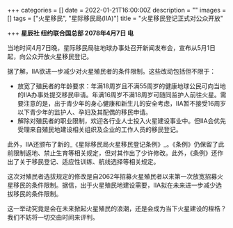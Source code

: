 +++
categories = []
date = 2022-01-21T16:00:00Z
description = ""
images = []
tags = ["火星移民", "星际移民局(IIA)"]
title = "火星移民登记正式对公众开放"

+++
**星辰社 纽约联合国总部 2078年4月7日 电**  
   
   
当地时间4月7日晚，星际移民局驻地球办事处召开新闻发布会，宣布从5月1日起，向公众开放火星移民登记。  
   
据了解，IIA欲进一步减少对火星殖民者的条件限制。这些改动包括但不限于：

* 放宽了殖民者的年龄要求：年满18周岁且不满55周岁的健康地球公民可向当地的IIA办事处提交移民申请。年满16周岁不满18周岁可随同监护人前往火星。需要注意的是，出于青少年的身心健康和新生儿的安全考虑，IIA暂不接受16周岁以下青少年的监护人、孕妇及其配偶的移民申请。
* 解除对殖民者的职业限制，欢迎各行业人士投入火星建设事业中。但IIA会优先受理来自殖民地建设相关组织及企业的工作人员的移民登记。

  
此外，IIA还颁布了新的_《星际移民局火星移民登记条例》_。《条例》仍保留了此前限制返地、禁止生育等相关规定，但对其作出了少许修改。此外，《条例》还作出了关于移民登记、适应性训练、航线选择等相关规定。  
   
这次对殖民者选拔规定的修改是自2062年招募火星殖民者以来第一次放宽招募火星移民的条件限制。据信，出于火星殖民地建设需要，IIA拟在未来进一步减少选拔移民的条件限制。  
   
这一举动究竟是会在未来掀起火星殖民的浪潮，还是会成为当下火星建设的桎梏？我们不妨将一切交由时间来评判。